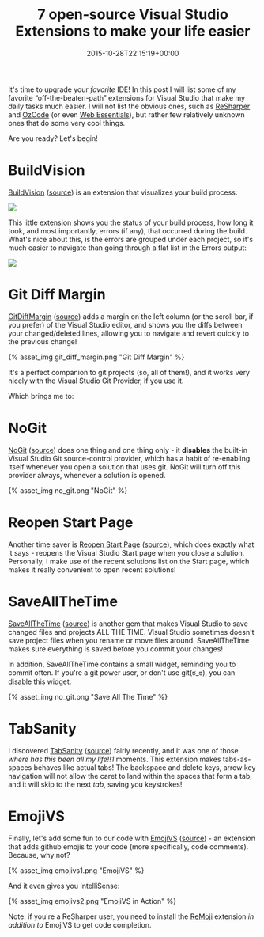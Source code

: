 ﻿---
title: 7 open-source Visual Studio Extensions to make your life easier
date: 2015-10-28T22:15:19+00:00
---
It's time to upgrade your _favorite_ IDE! In this post I will list some of my favorite &#8220;off-the-beaten-path&#8221; extensions for Visual Studio that make my daily tasks much easier. I will not list the obvious ones, such as [ReSharper](https://www.jetbrains.com/resharper/) and [OzCode](http://www.oz-code.com/) (or even [Web Essentials](http://vswebessentials.com/)), but rather few relatively unknown ones that do some very cool things.

Are you ready? Let's begin!

<!-- more -->

# BuildVision

[BuildVision](https://visualstudiogallery.msdn.microsoft.com/23d3c821-ca2d-4e1a-a005-4f70f12f77ba) ([source](https://github.com/nagits/BuildVision)) is an extension that visualizes your build process:

![](https://raw.githubusercontent.com/nagits/BuildVision/master/Screenshots/screenshot1.png)

This little extension shows you the status of your build process, how long it took, and most importantly, errors (if any), that occurred during the build. What's nice about this, is the errors are grouped under each project, so it's much easier to navigate than going through a flat list in the Errors output:

![](https://raw.githubusercontent.com/nagits/BuildVision/master/Screenshots/screenshot4.png)

# Git Diff Margin

[GitDiffMargin](https://visualstudiogallery.msdn.microsoft.com/cf49cf30-2ca6-4ea0-b7cc-6a8e0dadc1a8) ([source](https://github.com/laurentkempe/GitDiffMargin)) adds a margin on the left column (or the scroll bar, if you prefer) of the Visual Studio editor, and shows you the diffs between your changed/deleted lines, allowing you to navigate and revert quickly to the previous change!

{% asset_img git_diff_margin.png "Git Diff Margin" %}

It's a perfect companion to git projects (so, all of them!), and it works very nicely with the Visual Studio Git Provider, if you use it. 

Which brings me to:

# NoGit

[NoGit](https://visualstudiogallery.msdn.microsoft.com/146b404a-3c91-46ff-932a-fb0f8b826f94) ([source](https://github.com/markrendle/nogit)) does one thing and one thing only - it **disables** the built-in Visual Studio Git source-control provider, which has a habit of re-enabling itself whenever you open a solution that uses git. NoGit will turn off this provider always, whenever a solution is opened.

{% asset_img no_git.png "NoGit" %}

# Reopen Start Page

Another time saver is [Reopen Start Page](https://visualstudiogallery.msdn.microsoft.com/e64380ab-e3aa-4ac7-aa11-95719c5c91e9) ([source](https://github.com/jlattimer/VSReopenStartPage)), which does exactly what it says - reopens the Visual Studio Start page when you close a solution. Personally, I make use of the recent solutions list on the Start page, which makes it really convenient to open recent solutions!

# SaveAllTheTime

[SaveAllTheTime](https://visualstudiogallery.msdn.microsoft.com/ee676c7f-83e8-4ef8-87ab-22a95ae8f1d4) ([source](https://github.com/paulcbetts/SaveAllTheTime)) is another gem that makes Visual Studio to save changed files and projects ALL THE TIME. Visual Studio sometimes doesn't save project files when you rename or move files around. SaveAllTheTime makes sure everything is saved before you commit your changes!

In addition, SaveAllTheTime contains a small widget, reminding you to commit often. If you're a git power user, or don't use git(ಠ_ಠ), you can disable this widget.

{% asset_img no_git.png "Save All The Time" %}

# TabSanity

I discovered [TabSanity](https://visualstudiogallery.msdn.microsoft.com/ac4d4d6b-b017-4a42-8f72-55f0ffe850d7) ([source](https://github.com/jedmao/tabsanity-vs)) fairly recently, and it was one of those *where has this been all my life!!1* moments. This extension makes tabs-as-spaces behaves like actual tabs! The backspace and delete keys, arrow key navigation will not allow the caret to land within the spaces that form a tab, and it will skip to the next *tab*, saving you keystrokes!

# EmojiVS

Finally, let's add some fun to our code with [EmojiVS](https://visualstudiogallery.msdn.microsoft.com/88575465-8486-4c5a-8406-05e8d1d5b09d) ([source](https://github.com/jbevain/EmojiVS)) - an extension that adds github emojis to your code (more specifically, code comments). Because, why not?

{% asset_img emojivs1.png "EmojiVS" %}

And it even gives you IntelliSense:

{% asset_img emojivs2.png "EmojiVS in Action" %}

Note: if you're a ReSharper user, you need to install the [ReMoji](https://github.com/hmemcpy/ReSharper.ReMoji) extension _in addition to_ EmojiVS to get code completion.
